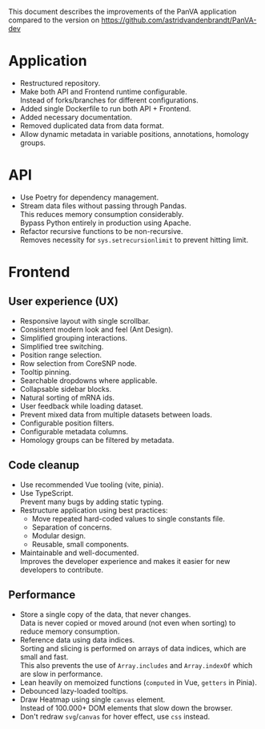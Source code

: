This document describes the improvements of the PanVA application compared to the version on https://github.com/astridvandenbrandt/PanVA-dev


# Application

* Restructured repository.
* Make both API and Frontend runtime configurable. \
  Instead of forks/branches for different configurations.
* Added single Dockerfile to run both API + Frontend.
* Added necessary documentation.
* Removed duplicated data from data format.
* Allow dynamic metadata in variable positions, annotations, homology groups.


# API

* Use Poetry for dependency management.
* Stream data files without passing through Pandas. \
  This reduces memory consumption considerably. \
  Bypass Python entirely in production using Apache.
* Refactor recursive functions to be non-recursive. \
  Removes necessity for `sys.setrecursionlimit` to prevent hitting limit.


# Frontend

## User experience (UX)

* Responsive layout with single scrollbar.
* Consistent modern look and feel (Ant Design).
* Simplified grouping interactions.
* Simplified tree switching.
* Position range selection.
* Row selection from CoreSNP node.
* Tooltip pinning.
* Searchable dropdowns where applicable.
* Collapsable sidebar blocks.
* Natural sorting of mRNA ids.
* User feedback while loading dataset.
* Prevent mixed data from multiple datasets between loads.
* Configurable position filters.
* Configurable metadata columns.
* Homology groups can be filtered by metadata.

## Code cleanup

* Use recommended Vue tooling (vite, pinia).
* Use TypeScript. \
  Prevent many bugs by adding static typing.
* Restructure application using best practices:
  * Move repeated hard-coded values to single constants file.
  * Separation of concerns.
  * Modular design.
  * Reusable, small components.
* Maintainable and well-documented. \
  Improves the developer experience and makes it easier for new developers to contribute.

## Performance

* Store a single copy of the data, that never changes. \
  Data is never copied or moved around (not even when sorting) to reduce memory consumption.
* Reference data using data indices. \
  Sorting and slicing is performed on arrays of data indices, which are small and fast. \
  This also prevents the use of `Array.includes` and `Array.indexOf` which are slow in performance.
* Lean heavily on memoized functions (`computed` in Vue, `getters` in Pinia).
* Debounced lazy-loaded tooltips.
* Draw Heatmap using single `canvas` element. \
  Instead of 100.000+ DOM elements that slow down the browser.
* Don't redraw `svg`/`canvas` for hover effect, use `css` instead.
